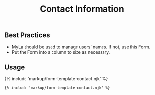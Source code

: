 ﻿---
title: Contact Information
summary: The Contact Information Form allows the user to manage their bare minimum contact information.
tags: form-templates
layout: docs/guide
eleventyNavigation:
  key: Contact Information
  parent: Form Templates
  order: 3
  excerpt: The Contact Information Form allows the user to manage their bare minimum contact information.
  img: /img/illustrations/illus-contact-information.svg
---

## Best Practices

- MyLa should be used to manage users’ names. If not, use this Form.
- Put the Form into a column to size as necessary.

## Usage

{% include 'markup/form-template-contact.njk' %}

``` html
{% include 'markup/form-template-contact.njk' %}
```
